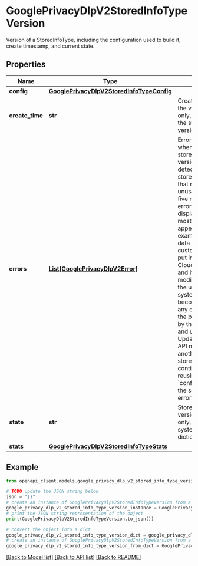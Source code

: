 # GooglePrivacyDlpV2StoredInfoTypeVersion

Version of a StoredInfoType, including the configuration used to build it, create timestamp, and current state.

## Properties

Name | Type | Description | Notes
------------ | ------------- | ------------- | -------------
**config** | [**GooglePrivacyDlpV2StoredInfoTypeConfig**](GooglePrivacyDlpV2StoredInfoTypeConfig.md) |  | [optional] 
**create_time** | **str** | Create timestamp of the version. Read-only, determined by the system when the version is created. | [optional] 
**errors** | [**List[GooglePrivacyDlpV2Error]**](GooglePrivacyDlpV2Error.md) | Errors that occurred when creating this storedInfoType version, or anomalies detected in the storedInfoType data that render it unusable. Only the five most recent errors will be displayed, with the most recent error appearing first. For example, some of the data for stored custom dictionaries is put in the user&#39;s Cloud Storage bucket, and if this data is modified or deleted by the user or another system, the dictionary becomes invalid. If any errors occur, fix the problem indicated by the error message and use the UpdateStoredInfoType API method to create another version of the storedInfoType to continue using it, reusing the same &#x60;config&#x60; if it was not the source of the error. | [optional] 
**state** | **str** | Stored info type version state. Read-only, updated by the system during dictionary creation. | [optional] 
**stats** | [**GooglePrivacyDlpV2StoredInfoTypeStats**](GooglePrivacyDlpV2StoredInfoTypeStats.md) |  | [optional] 

## Example

```python
from openapi_client.models.google_privacy_dlp_v2_stored_info_type_version import GooglePrivacyDlpV2StoredInfoTypeVersion

# TODO update the JSON string below
json = "{}"
# create an instance of GooglePrivacyDlpV2StoredInfoTypeVersion from a JSON string
google_privacy_dlp_v2_stored_info_type_version_instance = GooglePrivacyDlpV2StoredInfoTypeVersion.from_json(json)
# print the JSON string representation of the object
print(GooglePrivacyDlpV2StoredInfoTypeVersion.to_json())

# convert the object into a dict
google_privacy_dlp_v2_stored_info_type_version_dict = google_privacy_dlp_v2_stored_info_type_version_instance.to_dict()
# create an instance of GooglePrivacyDlpV2StoredInfoTypeVersion from a dict
google_privacy_dlp_v2_stored_info_type_version_from_dict = GooglePrivacyDlpV2StoredInfoTypeVersion.from_dict(google_privacy_dlp_v2_stored_info_type_version_dict)
```
[[Back to Model list]](../README.md#documentation-for-models) [[Back to API list]](../README.md#documentation-for-api-endpoints) [[Back to README]](../README.md)


